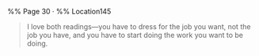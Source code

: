 %% Page 30 · %% Location145 
> I love both readings—you have to dress for the job you want, not the job you have, and you have to start doing the work you want to be doing. 